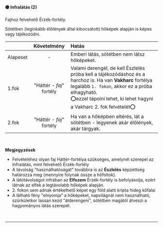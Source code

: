 #### 🟣 Infralátás (2)

<!-- tag: erzekfortely -->

Fajhoz felvehető Érzék-fortély.

Sötétben (leginkább élőlények által kibocsátott) hőképek alapján is képes vagy tájékozódni.

| |  Követelmény | Hatás  |
| :----------- | :-----------: | :----------- |
| Alapeset| - | Emberi látás, sötétben nem látsz hőképeket. |
| 1.fok | "Háttér - *faj*" fortély | Valami derengél, de kell Észlelés próba kell a tájékozódáshoz és a harchoz is. Ha van **Vakharc** fortélya legalább `1. fokon`, akkor ez a próba elhagyható.<br /> ⭕ezzel tápolni lehet, ki lehet hagyni a Vakharc 2. fok felvételét⭕ |
| 2.fok | "Háttér - *faj*" fortély | Ha van a hőképben eltérés, lát a sötétben - legyenek akár élőlények, akár tárgyak. |

<br />

**Megjegyzések**

- Felvételéhez olyan faj Háttér-fortélya szükséges, amelynél szerepel az Infralátás, mint felvehető Érzék-fortély
- A távolság "használhatóságát" továbbra is az **Észlelés** képzettség határozza meg (mennyire folynak össze a hőfoltok).
- A látótávolságot infrában az **Elfszem** Érzék-fortély is befolyásolja, ezért látnak az elfek a legtávolabb hőképek alapján.
- &#8203;2. fokon sem adnak értékelhető képet egy föld alatti kripta hideg kőfalai
- A látható fény "elnyomja" a hőképeket, napvilágnál nem használható, szürkületkor lassan kezd "átderengeni", sötétben magától átveszi a hagyományos látás szerepét.

<br />

---
